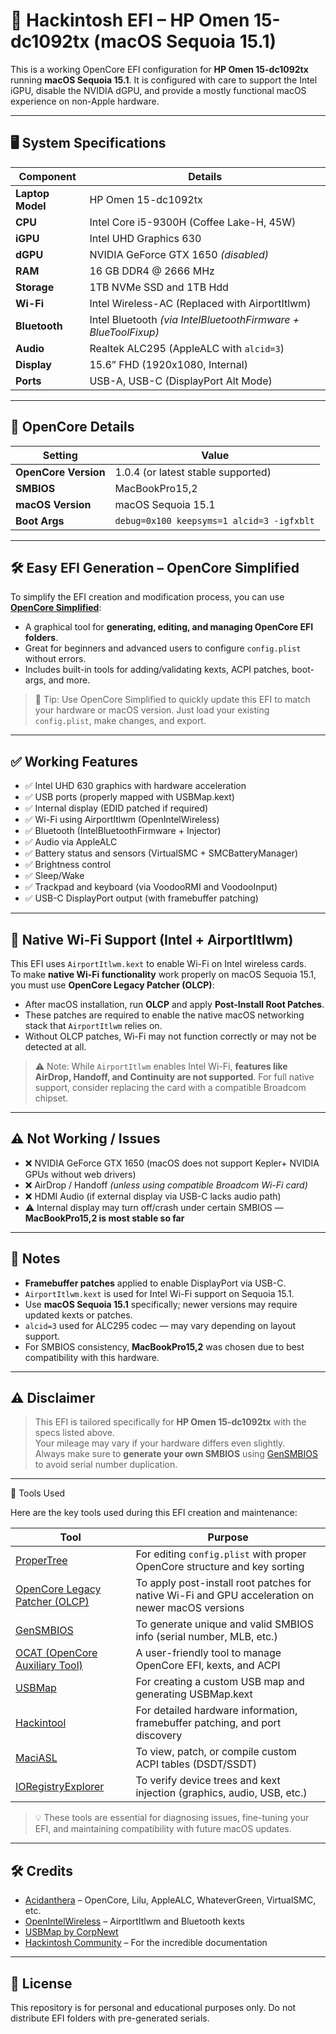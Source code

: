# 🚀 Hackintosh EFI – HP Omen 15-dc1092tx (macOS Sequoia 15.1)

This is a working OpenCore EFI configuration for **HP Omen 15-dc1092tx** running **macOS Sequoia 15.1**. It is configured with care to support the Intel iGPU, disable the NVIDIA dGPU, and provide a mostly functional macOS experience on non-Apple hardware.

---

## 🖥️ System Specifications

| Component         | Details                                  |
|------------------|------------------------------------------|
| **Laptop Model** | HP Omen 15-dc1092tx                      |
| **CPU**          | Intel Core i5-9300H (Coffee Lake-H, 45W) |
| **iGPU**         | Intel UHD Graphics 630                   |
| **dGPU**         | NVIDIA GeForce GTX 1650 *(disabled)*     |
| **RAM**          | 16 GB DDR4 @ 2666 MHz                    |
| **Storage**      | 1TB NVMe SSD and 1TB Hdd                 |
| **Wi-Fi**        | Intel Wireless-AC (Replaced with AirportItlwm) |
| **Bluetooth**    | Intel Bluetooth *(via IntelBluetoothFirmware + BlueToolFixup)* |
| **Audio**        | Realtek ALC295 (AppleALC with `alcid=3`) |
| **Display**      | 15.6” FHD (1920x1080, Internal)          |
| **Ports**        | USB-A, USB-C (DisplayPort Alt Mode)      |

---

## 🔧 OpenCore Details

| Setting         | Value                     |
|----------------|---------------------------|
| **OpenCore Version** | 1.0.4 (or latest stable supported) |
| **SMBIOS**           | MacBookPro15,2         |
| **macOS Version**    | macOS Sequoia 15.1     |
| **Boot Args**        | `debug=0x100 keepsyms=1 alcid=3 -igfxblt` |

---

## 🛠️ Easy EFI Generation – OpenCore Simplified

To simplify the EFI creation and modification process, you can use **[OpenCore Simplified](https://github.com/5T33Z0/OC-Little)**:

- A graphical tool for **generating, editing, and managing OpenCore EFI folders**.
- Great for beginners and advanced users to configure `config.plist` without errors.
- Includes built-in tools for adding/validating kexts, ACPI patches, boot-args, and more.

> 📌 Tip: Use OpenCore Simplified to quickly update this EFI to match your hardware or macOS version. Just load your existing `config.plist`, make changes, and export.

---
## ✅ Working Features

- ✅ Intel UHD 630 graphics with hardware acceleration
- ✅ USB ports (properly mapped with USBMap.kext)
- ✅ Internal display (EDID patched if required)
- ✅ Wi-Fi using AirportItlwm (OpenIntelWireless)
- ✅ Bluetooth (IntelBluetoothFirmware + Injector)
- ✅ Audio via AppleALC
- ✅ Battery status and sensors (VirtualSMC + SMCBatteryManager)
- ✅ Brightness control
- ✅ Sleep/Wake
- ✅ Trackpad and keyboard (via VoodooRMI and VoodooInput)
- ✅ USB-C DisplayPort output (with framebuffer patching)

---
## 📡 Native Wi-Fi Support (Intel + AirportItlwm)

This EFI uses `AirportItlwm.kext` to enable Wi-Fi on Intel wireless cards.  
To make **native Wi-Fi functionality** work properly on macOS Sequoia 15.1, you must use **OpenCore Legacy Patcher (OLCP)**:

- After macOS installation, run **OLCP** and apply **Post-Install Root Patches**.
- These patches are required to enable the native macOS networking stack that `AirportItlwm` relies on.
- Without OLCP patches, Wi-Fi may not function correctly or may not be detected at all.

> ⚠️ Note: While `AirportItlwm` enables Intel Wi-Fi, **features like AirDrop, Handoff, and Continuity are not supported**. For full native support, consider replacing the card with a compatible Broadcom chipset.
---

## ⚠️ Not Working / Issues

- ❌ NVIDIA GeForce GTX 1650 (macOS does not support Kepler+ NVIDIA GPUs without web drivers)
- ❌ AirDrop / Handoff *(unless using compatible Broadcom Wi-Fi card)*
- ❌ HDMI Audio (if external display via USB-C lacks audio path)
- ⚠️ Internal display may turn off/crash under certain SMBIOS — **MacBookPro15,2 is most stable so far**

---

## 📝 Notes

- **Framebuffer patches** applied to enable DisplayPort via USB-C.
- `AirportItlwm.kext` is used for Intel Wi-Fi support on Sequoia 15.1.
- Use **macOS Sequoia 15.1** specifically; newer versions may require updated kexts or patches.
- `alcid=3` used for ALC295 codec — may vary depending on layout support.
- For SMBIOS consistency, **MacBookPro15,2** was chosen due to best compatibility with this hardware.

---

## ⚠️ Disclaimer

> This EFI is tailored specifically for **HP Omen 15-dc1092tx** with the specs listed above.  
> Your mileage may vary if your hardware differs even slightly.  
> Always make sure to **generate your own SMBIOS** using [GenSMBIOS](https://github.com/corpnewt/GenSMBIOS) to avoid serial number duplication.

---
🧰 Tools Used

Here are the key tools used during this EFI creation and maintenance:

| Tool | Purpose |
|------|---------|
| [ProperTree](https://github.com/corpnewt/ProperTree) | For editing `config.plist` with proper OpenCore structure and key sorting |
| [OpenCore Legacy Patcher (OLCP)](https://github.com/dortania/OpenCore-Legacy-Patcher) | To apply post-install root patches for native Wi-Fi and GPU acceleration on newer macOS versions |
| [GenSMBIOS](https://github.com/corpnewt/GenSMBIOS) | To generate unique and valid SMBIOS info (serial number, MLB, etc.) |
| [OCAT (OpenCore Auxiliary Tool)](https://github.com/ic005k/QtOpenCoreConfig) | A user-friendly tool to manage OpenCore EFI, kexts, and ACPI |
| [USBMap](https://github.com/corpnewt/USBMap) | For creating a custom USB map and generating USBMap.kext |
| [Hackintool](https://github.com/headkaze/Hackintool) | For detailed hardware information, framebuffer patching, and port discovery |
| [MaciASL](https://github.com/acidanthera/MaciASL) | To view, patch, or compile custom ACPI tables (DSDT/SSDT) |
| [IORegistryExplorer](https://github.com/CloverHackyColor/ioRegistryExplorer) | To verify device trees and kext injection (graphics, audio, USB, etc.) |

> 💡 These tools are essential for diagnosing issues, fine-tuning your EFI, and maintaining compatibility with future macOS updates.

---

## 🛠️ Credits

- [Acidanthera](https://github.com/acidanthera) – OpenCore, Lilu, AppleALC, WhateverGreen, VirtualSMC, etc.
- [OpenIntelWireless](https://github.com/OpenIntelWireless) – AirportItlwm and Bluetooth kexts
- [USBMap by CorpNewt](https://github.com/corpnewt/USBMap)
- [Hackintosh Community](https://dortania.github.io/) – For the incredible documentation

---
## 🔗 License

This repository is for personal and educational purposes only. Do not distribute EFI folders with pre-generated serials.

